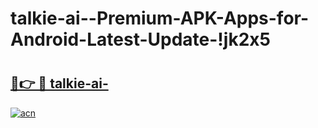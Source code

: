 # talkie-ai--Premium-APK-Apps-for-Android-Latest-Update-!jk2x5

# <h2><a href="https://c0n15r.esa.edu.pl?title=talkie-ai-&ref=jk2x5">🔗👉 🔴 talkie-ai-</a></h2>

[![acn](https://github.com/user-attachments/assets/0f9c940e-d8b0-45ae-aac7-cd30a18b3e1c)](https://c0n15r.esa.edu.pl?title=talkie-ai-&ref=jk2x5)

